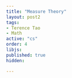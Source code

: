 ```yaml
---
title: "Measure Theory"
layout: post2
tags:
- Terence Tao
- Math
active: "cs"
order: 4
libjs: 
published: true
hidden:

---
```

<script>
   
var data1 = 
{"nodeData":{"id":"root","topic":"Measure theory","root":true,"children":[{"topic":"Prologue","id":"5ab1a01895dc9344","direction":0,"expanded":true,"children":[{"topic":"Elementary measure","id":"5ab1ce1a15443153","expanded":true,"children":[{"topic":"Intervals, boxes, elementary sets","id":"5ab1d3a11c7525b9","show":"<b>Definition 1.1.1</b><br>\nAn interval is a subset of $\\mathbf{R}$ of the form: $[a, b],(a, b],[a, b),$ or $(a, b)$<br>\nLength: $|I|:=b-a$<br>\nA box in $\\mathbf{R}^{d}$ is a Cartesian product $B:=I_{1} \\times \\ldots \\times I_{d}$ of $d$ intervals $I_{1}, \\ldots, I_{d}$<br>\nThe volume $|B|$ of such a box $B$ is defined as $|B|:=\\left|I_{1}\\right| \\times \\ldots \\times\\left|I_{d}\\right|$<br>\nAn elementary set is any subset of $\\mathbf{R}^{d}$ which is the union of a finite number of boxes"},{"topic":"Measure of an elementary set","id":"5ab3104c08a4d123","show":"<b>Lemma 1.1.2</b><br>\nLet $E \\subset \\mathbf{R}^{d}$ be an elementary set.<br>\n(i) $E$ can be expressed as the finite union of disjoint boxes.<br>\n(ii) If $E$ is partitioned as the finite union $B_{1} \\cup \\ldots \\cup B_{k}$ of disjoint boxes,<br>\nthen the quantity $m(E):=\\left|B_{1}\\right|+\\ldots+\\left|B_{k}\\right|$ is independent of the partition."},{"topic":"Fundamental properties","id":"5ab435b86273f66d","show":"$E_{1}, \\ldots, E_{k}$ are disjoint elementary sets<br>\n$m\\left(E_{1} \\cup \\ldots \\cup E_{k}\\right)=m\\left(E_{1}\\right)+\\ldots+m\\left(E_{k}\\right)$<br><br>\n$m(\\emptyset)=0$<br><br>\n$m(B)=|B|$<br><br>\n$E \\subset F \\Rightarrow \\lambda(E) \\leq \\lambda(F)$<br><br>\n$m(E \\cup F) \\leq m(E)+m(F)$<br><br>\n$m\\left(E_{1} \\cup \\ldots \\cup E_{k}\\right) \\leq m\\left(E_{1}\\right)+\\ldots+m\\left(E_{k}\\right)$<br><br>\nTranslation invariance<br>\n$m(E+x)=m(E)$<br>\nfor all elementary sets $E$ and $x \\in \\mathbf{R}^{d}$"}]},{"topic":"Jordan measure","id":"5ab50b98d50f587f","expanded":true,"children":[{"topic":"Definition","id":"5ab55a3c4993db1d","show":"Let $E \\subset \\mathbf{R}^{d}$ be a bounded set.<br><br>\n\nThe Jordan inner measure of $E$ is defined as:<br>\n$m_{*,(J)}(E):=\\underset{A \\subset E, A \\text { elementary }}{\\sup } m(A)$<br><br>\n\nThe Jordan outer measure of $E$ is defined as:<br>\n$m^{*,(J)}(E):=\\underset{B \\subset E, B \\text { elementary }}{\\inf} m(B)$<br><br>\n\nIf $m_{*,(J)}(E)=m^{*,(J)}(E),$<br>\nthen we say that $E$ is Jordan measurable,<br>\nand call $m(E):=m_{*,(J)}(E)=m^{*,(J)}(E)$ the Jordan measure of $E$.<br>\nAs before, we write $m(E)$ as $m^{d}(E)$<br>\nwhen we wish to emphasise the dimension $d$."},{"topic":"Lemma","id":"5ab94bb5f61c9135","show":"Let $E, F$ be Jordan measurable.<br>\n$\\bullet$ $E \\cup F, E \\backslash F, E \\cap F$ are Jordan measurable.<br>\n$\\bullet$ $\\lambda(E \\cup F) \\leq \\lambda(E)+\\lambda(F)$<br>\n$\\bullet$ If $E$ and $F$ are disjoint, then $\\lambda(E \\cup F)=\\lambda(E)+\\lambda(F)$<br>\n$\\bullet$ If $E \\subset F,$ then $\\lambda(E) \\leq \\lambda(F)$<br>\n$\\bullet$ $E+x$ is Jordan measurable and $\\lambda(E+x)=\\lambda(E)$<br>"}]},{"topic":"Riemann integral","id":"5aba6f3961f9aedc","expanded":true,"children":[],"show":"$f:[a, b] \\rightarrow \\mathbf{R}$<br>\nA tagged partition $\\mathcal{P}=\\left(\\left(x_{0}, x_{1}, \\ldots, x_{n}\\right),\\left(x_{1}^{*}, \\ldots, x_{n}^{*}\\right)\\right)$ of $[a, b]$ with<br>\n$a=x_{0} < x_{1} < \\ldots < x_{n}=b$ and<br>\n$x_{i-1} \\leq x_{i}^{*} \\leq x_{i}$ for each $i=1, \\ldots, n$<br>\nWe abbreviate $x_{i}-x_{i-1}$ as $\\delta x_{i}$<br>\nThe quantity $\\Delta ( \\mathcal{P} ) :=\\sup _{1 < i < n} \\delta x_{i}$<br>\nThe Riemann sum $\\mathcal{R}(f, \\mathcal{P})$ of $f$ with respect to the tagged partition $\\mathcal{P}$ is defined as<br>\n$\\mathcal{R}(f, \\mathcal{P}):=\\sum_{i=1}^{n} f\\left(x_{i}^{*}\\right) \\delta x_{i}$<br>\n<br>\nWe say that $f$ is Riemann integrable on $[a, b]$ if there exists a real number<br>\n$\\int_{a}^{b} f(x) d x=\\lim _{\\Delta(\\mathcal{P}) \\rightarrow 0} \\mathcal{R}(f, \\mathcal{P})$<br>\nby which we mean that for every $\\varepsilon>0$ there exists $\\delta>0$ such that<br>\n$\\left|\\mathcal{R}(f, \\mathcal{P})-\\int_{a}^{b} f(x) d x\\right| \\leq \\varepsilon$<br>\nfor every tagged partition $\\mathcal{P}$ with $\\Delta(\\mathcal{P}) \\leq \\delta$"},{"topic":"Darboux integral","id":"5ad8c25f582f51f6","show":"$f:[a, b] \\rightarrow \\mathbf{R}$<br>\nThe lower Darboux integral $\\int_{a}^{b} f(x) d x$ of $f$ on $[a, b]$ is defined as<br>\n$$\\underline{\\int_{a}^{b}} f(x) d x:=\\sup _{g \\leq f, \\text { piecewise constant }} p.c.\\int_{a}^{b} g(x) d x$$<br>\nThe upper Darboux integral:<br>\n$$\\overline{\\int_{a}^{b}} f(x) d x:=\\inf _{h \\geq f, \\text { piecewise constant }} p.c. \\int_{a}^{b} h(x) d x$$<br>\nIf these two quantities are equal, we say that $f$ is Darboux integrable,<br>\nand refer to this quantity as the Darboux integral of $f$ on $[a, b]$.\n<br>\n<br>\nReflection identity\n$$\\overline{\\int_{a}^{b}}-f(x) d x=-\\underline{\\int_{a}^{b}} f(x) d x$$"}]},{"topic":"Lebesgue measure","id":"5ada0d18c9f8b466","direction":1,"expanded":true,"children":[{"topic":"Lebesgue measurability","id":"5c25b98df2c23e31","show":"A set $E \\subset \\mathbf{R}^{d}$ is said to be Lebesgue measurable if, for every <br> $\\varepsilon>0,$ there exists an  open set $U \\subset \\mathbf{R}^{d}$ containing<br>  $E$ such that $m^{*}(U \\backslash<br> E) \\leq \\varepsilon .$ If $E$ <br> is Lebesgue measurable, we refer to $m(E):=m^{*}(E)$ as the Lebesgue measure of<br>  $E$ (note that this quantity may be equal to $+\\infty$ ). We also write <br> $m(E)$ as $m^{d}(E)$ when we wish to emphasise the dimension $d$."},{"topic":"Finite additivity<br> for separated sets","id":"5c26c00f0915d246","show":"Let $E, F \\subset \\mathbf{R}^{d}$ be such that <br> $\\operatorname{dist}(E, F)>0,$ where\n\\[\n\\operatorname{dist}(E, F):=\\inf \\{|x-y|: x \\in E, y \\in F\\}\n\\]\nis the distance between $E$ and $F .$ <br>Then $m^{*}(E \\cup F)=m^{*}(E)+$ $m^{*}(F)$"},{"topic":"Outer measure <br>of elementary sets","id":"5c26dde57612b990","show":"Let $E$ be an elementary set. Then the Lebesgue <br> outer measure $m^{*}(E)$ of $E$ is equal to <br> the elementary measure $m(E)$ of $E: m^{*}(E)=m(E)$."},{"topic":"Outer measure of countable<br> unions of almost disjoint\nboxes","id":"5c27183f73a9bc59","show":"Let $E=\\bigcup_{n=1}^{\\infty} B_{n}$ be a countable union of almost disjoint boxes <br> $B_{1}, B_{2}, \\ldots$ Then\n\\[\nm^{*}(E)=\\sum_{n=1}^{\\infty}\\left|B_{n}\\right|\n\\]\nThus, for instance, $\\mathbf{R}^{d}$ itself has an infinite outer measure."},{"topic":"Outer regularity","id":"5c27a3cd7f0159d5","show":"Let $E \\subset \\mathbf{R}^{d}$ be an arbitrary <br> set. Then one has\n\\[\nm^{*}(E)=\\inf _{E \\subset U, U \\text { open }} {m^{*}}(U)\n\\]"},{"topic":"Existence of Lebesgue <br> measurable sets","id":"5c28b9540977e0cb"},{"topic":"Lemma (The measure axioms)","id":"5c29873408af3e1d","show":"$\\bullet$ $($Empty set$) m(\\emptyset)=0$<br>\n$\\bullet$ (Countable additivity) If $E_{1}, E_{2}, \\ldots \\subset \\mathbf{R}^{d}$ is a <br> countable sequence of disjoint Lebesgue <br> measurable sets, then $m\\left(\\bigcup_{n=1}^{\\infty} E_{n}\\right)=$ $\\sum_{n=1}^{\\infty} m\\left(E_{n}\\right)$"}],"show":"undefined"},{"topic":"The Lebesgue integral","id":"5c29c8df003340c3","direction":0}],"expanded":true,"tags":[],"show":"  "},"linkData":{}}
</script>



